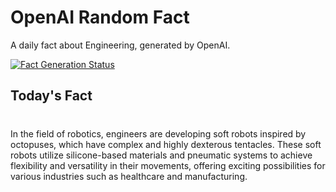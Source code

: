 
# OpenAI Random Fact
A daily fact about Engineering, generated by OpenAI.

[![Fact Generation Status](https://github.com/MarioVidoni/openai-daily-fact/actions/workflows/main.yml/badge.svg)](https://github.com/MarioVidoni/openai-daily-fact/actions/workflows/main.yml)

## Today's Fact
# 
In the field of robotics, engineers are developing soft robots inspired by octopuses, which have complex and highly dexterous tentacles. These soft robots utilize silicone-based materials and pneumatic systems to achieve flexibility and versatility in their movements, offering exciting possibilities for various industries such as healthcare and manufacturing.